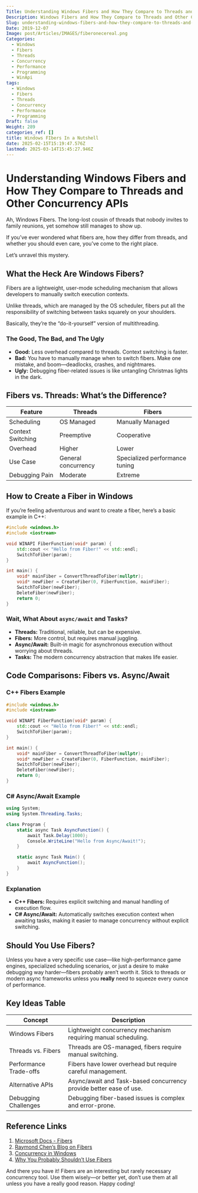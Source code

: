 ```yaml
---
Title: Understanding Windows Fibers and How They Compare to Threads and Other Concurrency APIs
Description: Windows Fibers and How They Compare to Threads and Other Concurrency APIs
Slug: understanding-windows-fibers-and-how-they-compare-to-threads-and-other-concurrency-apis
Date: 2019-12-07
Image: post/Articles/IMAGES/fiberonecereal.png
Categories:
  - Windows
  - Fibers
  - Threads
  - Concurrency
  - Performance
  - Programming
  - WinApi
tags:
  - Windows
  - Fibers
  - Threads
  - Concurrency
  - Performance
  - Programming
Draft: false
Weight: 289
categories_ref: []
title: Windows FIbers In a Nutshell
date: 2025-02-15T15:19:47.576Z
lastmod: 2025-03-14T15:45:27.946Z
---
```

# Understanding Windows Fibers and How They Compare to Threads and Other Concurrency APIs

Ah, Windows Fibers. The long-lost cousin of threads that nobody invites to family reunions, yet somehow still manages to show up.

If you’ve ever wondered what fibers are, how they differ from threads, and whether you should even care, you’ve come to the right place.

Let’s unravel this mystery.

## What the Heck Are Windows Fibers?

Fibers are a lightweight, user-mode scheduling mechanism that allows developers to manually switch execution contexts.

Unlike threads, which are managed by the OS scheduler, fibers put all the responsibility of switching between tasks squarely on your shoulders.

Basically, they’re the “do-it-yourself” version of multithreading.

### The Good, The Bad, and The Ugly

* **Good:** Less overhead compared to threads. Context switching is faster.
* **Bad:** You have to manually manage when to switch fibers. Make one mistake, and boom—deadlocks, crashes, and nightmares.
* **Ugly:** Debugging fiber-related issues is like untangling Christmas lights in the dark.

## Fibers vs. Threads: What’s the Difference?

| **Feature**       | **Threads**         | **Fibers**                     |
| ----------------- | ------------------- | ------------------------------ |
| Scheduling        | OS Managed          | Manually Managed               |
| Context Switching | Preemptive          | Cooperative                    |
| Overhead          | Higher              | Lower                          |
| Use Case          | General concurrency | Specialized performance tuning |
| Debugging Pain    | Moderate            | Extreme                        |

## How to Create a Fiber in Windows

If you’re feeling adventurous and want to create a fiber, here’s a basic example in C++:

```cpp
#include <windows.h>
#include <iostream>

void WINAPI FiberFunction(void* param) {
    std::cout << "Hello from Fiber!" << std::endl;
    SwitchToFiber(param);
}

int main() {
    void* mainFiber = ConvertThreadToFiber(nullptr);
    void* newFiber = CreateFiber(0, FiberFunction, mainFiber);
    SwitchToFiber(newFiber);
    DeleteFiber(newFiber);
    return 0;
}
```

### Wait, What About `async/await` and Tasks?

* **Threads:** Traditional, reliable, but can be expensive.
* **Fibers:** More control, but requires manual juggling.
* **Async/Await:** Built-in magic for asynchronous execution without worrying about threads.
* **Tasks:** The modern concurrency abstraction that makes life easier.

## Code Comparisons: Fibers vs. Async/Await

### C++ Fibers Example

```cpp
#include <windows.h>
#include <iostream>

void WINAPI FiberFunction(void* param) {
    std::cout << "Hello from Fiber!" << std::endl;
    SwitchToFiber(param);
}

int main() {
    void* mainFiber = ConvertThreadToFiber(nullptr);
    void* newFiber = CreateFiber(0, FiberFunction, mainFiber);
    SwitchToFiber(newFiber);
    DeleteFiber(newFiber);
    return 0;
}
```

### C# Async/Await Example

```csharp
using System;
using System.Threading.Tasks;

class Program {
    static async Task AsyncFunction() {
        await Task.Delay(1000);
        Console.WriteLine("Hello from Async/Await!");
    }

    static async Task Main() {
        await AsyncFunction();
    }
}
```

### Explanation

* **C++ Fibers:** Requires explicit switching and manual handling of execution flow.
* **C# Async/Await:** Automatically switches execution context when awaiting tasks, making it easier to manage concurrency without explicit switching.

## Should You Use Fibers?

Unless you have a very specific use case—like high-performance game engines, specialized scheduling scenarios, or just a desire to make debugging way harder—fibers probably aren’t worth it. Stick to threads or modern async frameworks unless you **really** need to squeeze every ounce of performance.

## Key Ideas Table

| **Concept**            | **Description**                                                    |
| ---------------------- | ------------------------------------------------------------------ |
| Windows Fibers         | Lightweight concurrency mechanism requiring manual scheduling.     |
| Threads vs. Fibers     | Threads are OS-managed, fibers require manual switching.           |
| Performance Trade-offs | Fibers have lower overhead but require careful management.         |
| Alternative APIs       | Async/await and Task-based concurrency provide better ease of use. |
| Debugging Challenges   | Debugging fiber-based issues is complex and error-prone.           |

## Reference Links

1. [Microsoft Docs - Fibers](https://docs.microsoft.com/en-us/windows/win32/procthreads/fibers)
2. [Raymond Chen’s Blog on Fibers](https://devblogs.microsoft.com/oldnewthing/)
3. [Concurrency in Windows](https://docs.microsoft.com/en-us/windows/win32/procthreads/about-processes-and-threads)
4. [Why You Probably Shouldn’t Use Fibers](https://randomwebsite.com/article-on-fibers)

And there you have it! Fibers are an interesting but rarely necessary concurrency tool. Use them wisely—or better yet, don’t use them at all unless you have a really good reason. Happy coding!
